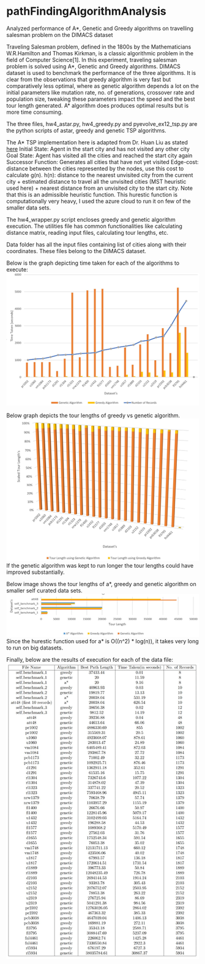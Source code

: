 # pathFindingAlgorithmAnalysis
Analyzed performance of A*, Genetic and Greedy algorithms on travelling salesman problem on the DIMACS dataset

Traveling Salesman problem, defined in the 1800s by the Mathematicians W.R.Hamilton and Thomas Kirkman, is a classic algorithmic problem
in the field of Computer Science[1]. In this experiment, traveling salesman problem is solved using A*, Genetic and Greedy algorithms.
DIMACS dataset is used to benchmark the performance of the three algorithms. It is clear from the observations that greedy algorithm is very
fast but comparatively less optimal, where as genetic algorithm depends a lot on the initial parameters like mutation rate, no. of generations,
crossover rate and population size, tweaking these parameters impact the speed and the best tour length generated. A* algorithm does produces
optimal results but is more time consuming.

The three files, hw4_astar.py, hw4_greedy.py and pyevolve_ex12_tsp.py are the python scripts of astar, greedy and genetic TSP algorithms.

The A* TSP implementation here is adapted from Dr. Huan Liu as stated <a href="http://www.public.asu.edu/~huanliu/AI04S/project1.htm">here</a>
Initial State: Agent in the start city and has not visited any other city
Goal State: Agent has visited all the cities and reached the start city again
Successor Function: Generates all cities that have not yet visited
Edge-cost: distance between the cities represented by the nodes, use this cost to calculate g(n).
h(n): distance to the nearest unvisited city from the current city + estimated distance to travel all the unvisited cities (MST heuristic used here) + nearest distance from an unvisited city to the start city. Note that this is an admissible heuristic function.
This hurestic function is computationally very heavy, I used the azure cloud to run it on few of the smaller data sets.

The hw4_wrapper.py script encloses greedy and genetic algorithm execution. 
The utilities file has common functionalities like calculating distance matrix, reading input files, calculating tour lengths, etc.

Data folder has all the input files containing list of cities along with their coordinates. These files belong to the DIMACS dataset.

Below is the graph depicting time taken for each of the algorithms to execute:
<img src="https://github.com/shantanuspark/pathFindingAlgorithmAnalysis/blob/master/GreedyVsGenetic.jpg" />

Below graph depicts the tour lengths of greedy vs genetic algorithm. 
<img src="https://github.com/shantanuspark/pathFindingAlgorithmAnalysis/blob/master/GreedyVsGeneticTourLength.jpg" />
If the genetic algorithm was kept to run longer the tour lengths could have improved substantially.

Below image shows the tour lengths of a*, greedy and genetic algorithm on smaller self curated data sets.
<img src="https://github.com/shantanuspark/pathFindingAlgorithmAnalysis/blob/master/analysisOnSelfGeneratedData.jpg" />
Since the hurestic function used for a* is  O((n^2) * log(n)), it takes very long to run on big datasets.

Finally, below are the results of execution for each of the data file:
<img src="https://github.com/shantanuspark/pathFindingAlgorithmAnalysis/blob/master/result.JPG" />
